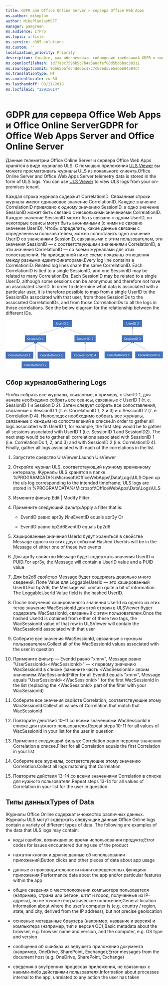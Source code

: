 ```yaml
---
title: GDPR для Office Online Server и сервера Office Web Apps
ms.author: mikeplum
author: MikePlumleyMSFT
manager: pamgreen
ms.audience: ITPro
ms.topic: article
ms.service: o365-solutions
ms.custom: ''
localization_priority: Priority
description: Узнайте, как обеспечивать соблюдение требований GDPR в локальном развертывании Exchange Server.
ms.openlocfilehash: 1d77abc759bb5c7b4a5a8dfef80d5bd6bac38311
ms.sourcegitcommit: 9bb65bafec4dd6bc17c7c07ed55e5eb6b94584c4
ms.translationtype: HT
ms.contentlocale: ru-RU
ms.lasthandoff: 08/21/2018
ms.locfileid: "22915614"
---
```

# <a name="gdpr-for-office-web-apps-server-and-office-online-server"></a><span data-ttu-id="479ea-103">GDPR для сервера Office Web Apps и Office Online Server</span><span class="sxs-lookup"><span data-stu-id="479ea-103">GDPR for Office Web Apps Server and Office Online Server</span></span>

<span data-ttu-id="479ea-p101">Данные телеметрии Office Online Server и сервера Office Web Apps хранятся в виде журналов ULS. С помощью приложения [ULS Viewer](https://www.microsoft.com/en-us/download/details.aspx?id=44020) вы можете просматривать журналы ULS из локального клиента.</span><span class="sxs-lookup"><span data-stu-id="479ea-p101">Office Online Server and Office Web Apps Server telemetry data is stored in the form of ULS logs. You can use [ULS Viewer](https://www.microsoft.com/en-us/download/details.aspx?id=44020) to view ULS logs from your on-premises tenant.</span></span>

<span data-ttu-id="479ea-p102">Каждая строка журнала содержит CorrelationID. Связанные строки журнала имеют одинаковое значение CorrelationID. Каждое значение CorrelationID привязано к одному значению SessionID, а одно значение SessionID может быть связано с несколькими значениями CorrelationID. Каждое значение SessionID может быть связано с одним UserID, но некоторые сеансы могут быть анонимными (с ними не связано значение UserID). Чтобы определить, какие данные связаны с определенным пользователем, можно сопоставить одно значение UserID со значениями SessionID, связанными с этим пользователем, эти значения SessionID — с соответствующими значениями CorrelationID, а эти значения CorrelationID — со всеми журналами для этих сопоставлений. На приведенной ниже схеме показаны отношения между разными идентификаторами.</span><span class="sxs-lookup"><span data-stu-id="479ea-p102">Every log line contains a CorrelationID. Related log lines share the same CorrelationID. Each CorrelationID is tied to a single SessionID, and one SessionID may be related to many CorrelationIDs. Each SessionID may be related to a single UserID, although some sessions can be anonymous and therefore not have an associated UserID. In order to determine what data is associated with a particular user, it is therefore possible to map from a single UserID to the SessionIDs associated with that user, from those SessionIDs to the associated CorrelationIDs, and from those CorrelationIDs to all the logs in those correlations. See the below diagram for the relationship between the different IDs.</span></span>

![](media/gdpr-for-office-online-server-image1.jpg)

## <a name="gathering-logs"></a><span data-ttu-id="479ea-112">Сбор журналов</span><span class="sxs-lookup"><span data-stu-id="479ea-112">Gathering Logs</span></span>

<span data-ttu-id="479ea-p103">Чтобы собрать все журналы, связанные, к примеру, с UserID 1, для начала необходимо собрать все сеансы, связанные с UserID 1 (т. е. SessionID 1 и SessionID 2). Затем следует собрать все сопоставления, связанные с SessionID 1 (т. е. CorrelationID 1, 2 и 3) и с SessionID 2 (т. е. CorrelationID 4). Напоследок необходимо собрать все журналы, связанные с каждым из сопоставлений в списке.</span><span class="sxs-lookup"><span data-stu-id="479ea-p103">In order to gather all logs associated with UserID 1, for example, the first step would be to gather all sessions associated with UserID 1 (i.e. SessionID 1 and SessionID2). The next step would be to gather all correlations associated with SessionID 1 (i.e. CorrelationIDs 1, 2, and 3) and with SessionID 2 (i.e. CorrelationID 4). Finally, gather all logs associated with each of the correlations in the list.</span></span>

1.  <span data-ttu-id="479ea-116">Запустите средство UlsViewer.</span><span class="sxs-lookup"><span data-stu-id="479ea-116">Launch UlsViewer</span></span>

2.  <span data-ttu-id="479ea-117">Откройте журнал ULS, соответствующий нужному временному интервалу. Журналы ULS хранятся в папке %PROGRAMDATA%\\Microsoft\\OfficeWebApps\\Data\\Logs\\ULS.</span><span class="sxs-lookup"><span data-stu-id="479ea-117">Open up the uls log corresponding to the intended timeframe; ULS logs are stored in %PROGRAMDATA%\\Microsoft\\OfficeWebApps\\Data\\Logs\\ULS</span></span>

3.  <span data-ttu-id="479ea-118">Измените фильтр.</span><span class="sxs-lookup"><span data-stu-id="479ea-118">Edit | Modify Filter</span></span>

4.  <span data-ttu-id="479ea-119">Примените следующий фильтр:</span><span class="sxs-lookup"><span data-stu-id="479ea-119">Apply a filter that is:</span></span>

    -   <span data-ttu-id="479ea-120">EventID равно apr3y Или</span><span class="sxs-lookup"><span data-stu-id="479ea-120">EventID equals apr3y Or</span></span>

    -   <span data-ttu-id="479ea-121">EventID равно bp2d6</span><span class="sxs-lookup"><span data-stu-id="479ea-121">EventID equals bp2d6</span></span>

5.  <span data-ttu-id="479ea-122">Хэшированные значения UserId будут храниться в свойстве Message одного из этих двух событий.</span><span class="sxs-lookup"><span data-stu-id="479ea-122">Hashed UserIds will be in the Message of either one of these two events</span></span>

6.  <span data-ttu-id="479ea-123">Для apr3y свойство Message будет содержать значения UserID и PUID.</span><span class="sxs-lookup"><span data-stu-id="479ea-123">For apr3y, the Message will contain a UserID value and a PUID value</span></span>

7.  <span data-ttu-id="479ea-p104">Для bp2d6 свойство Message будет содержать довольно много сведений. Поле Value для LoggableUserId — это хэшированный UserID.</span><span class="sxs-lookup"><span data-stu-id="479ea-p104">For bp2d6, the Message will contain quite a bit of information. The LoggableUserId Value field is the hashed UserID.</span></span>

8.  <span data-ttu-id="479ea-126">После получения хэшированного значения UserId из одного из этих тегов значение WacSessionId для этой строки в ULSViewer будет содержать WacSessionId, связанный с этим пользователем.</span><span class="sxs-lookup"><span data-stu-id="479ea-126">Once the hashed UserId is obtained from either of these two tags, the WacSessionId value of that row in ULSViewer will contain the WacSessionId associated with that user</span></span>

9.  <span data-ttu-id="479ea-127">Соберите все значения WacSessionId, связанные с нужным пользователем.</span><span class="sxs-lookup"><span data-stu-id="479ea-127">Collect all of the WacSessionId values associated with the user in question</span></span>

10. <span data-ttu-id="479ea-128">Примените фильтр — EventId равно "xmnv", Message равно "UserSessionId=\<WacSessionId\>" — к первому значению WacSessionId в списке (замените часть \<WacSessionId\> своим значением WacSessionId)</span><span class="sxs-lookup"><span data-stu-id="479ea-128">Filter for all EventId equals "xmnv", Message equals "UserSessionId=\<WacSessionId\>" for the first WacSessionId in the list (replacing the \<WacSessionId\> part of the filter with your WacSessionId)</span></span>

11. <span data-ttu-id="479ea-129">Соберите все значения свойств Correlation, соответствующие этому WacSessionId.</span><span class="sxs-lookup"><span data-stu-id="479ea-129">Collect all values of Correlation that match that WacSessionId</span></span>

12. <span data-ttu-id="479ea-130">Повторите действия 10–11 со всеми значениями WacSessionId в списке для нужного пользователя.</span><span class="sxs-lookup"><span data-stu-id="479ea-130">Repeat steps 10-11 for all values of WacSessionId in your list for the user in question</span></span>

13. <span data-ttu-id="479ea-131">Примените следующий фильтр: Correlation равно первому значению Correlation в списке.</span><span class="sxs-lookup"><span data-stu-id="479ea-131">Filter for all Correlation equals the first Correlation in your list</span></span>

14. <span data-ttu-id="479ea-132">Соберите все журналы, соответствующие этому значению Correlation.</span><span class="sxs-lookup"><span data-stu-id="479ea-132">Collect all logs matching that Correlation</span></span>

15. <span data-ttu-id="479ea-133">Повторите действия 13–14 со всеми значениями Correlation в списке для нужного пользователя.</span><span class="sxs-lookup"><span data-stu-id="479ea-133">Repeat steps 13-14 for all values of Correlation in your list for the user in question</span></span>

## <a name="types-of-data"></a><span data-ttu-id="479ea-134">Типы данных</span><span class="sxs-lookup"><span data-stu-id="479ea-134">Types of Data</span></span>

<span data-ttu-id="479ea-p105">Журналы Office Online содержат множество различных данных. Журналы ULS могут содержать следующие данные:</span><span class="sxs-lookup"><span data-stu-id="479ea-p105">Office Online logs contain a variety of different types of data. The following are examples of the data that ULS logs may contain:</span></span>

-   <span data-ttu-id="479ea-137">коды ошибок, возникших во время использования продукта;</span><span class="sxs-lookup"><span data-stu-id="479ea-137">Error codes for issues encountered during use of the product</span></span>

-   <span data-ttu-id="479ea-138">нажатия кнопок и другие данные об использовании приложений;</span><span class="sxs-lookup"><span data-stu-id="479ea-138">Button clicks and other pieces of data about app usage</span></span>

-   <span data-ttu-id="479ea-139">данные о производительности и/или определенных функциях приложения;</span><span class="sxs-lookup"><span data-stu-id="479ea-139">Performance data about the app and/or particular features within the app</span></span>

-   <span data-ttu-id="479ea-140">общие сведения о местоположении компьютера пользователя (например, страна или регион, штат и город, полученные из IP-адреса), но не точное географическое положение;</span><span class="sxs-lookup"><span data-stu-id="479ea-140">General location information about where the user’s computer is (e.g. country / region, state, and city, derived from the IP address), but not precise geolocation</span></span>

-   <span data-ttu-id="479ea-141">основные метаданные браузера (например, название и версия) и компьютера (например, тип и версия ОС);</span><span class="sxs-lookup"><span data-stu-id="479ea-141">Basic metadata about the browser, e.g. browser name and version, and the computer, e.g. OS type and version</span></span>

-   <span data-ttu-id="479ea-142">сообщения об ошибках из ведущего приложения документа (например, OneDrive, SharePoint, Exchange);</span><span class="sxs-lookup"><span data-stu-id="479ea-142">Error messages from the document host (e.g. OneDrive, SharePoint, Exchange)</span></span>

-   <span data-ttu-id="479ea-143">сведения о внутренних процессах приложения, не связанных с какими-либо действиями пользователя.</span><span class="sxs-lookup"><span data-stu-id="479ea-143">Information about processes internal to the app, unrelated to any action the user has taken</span></span>
